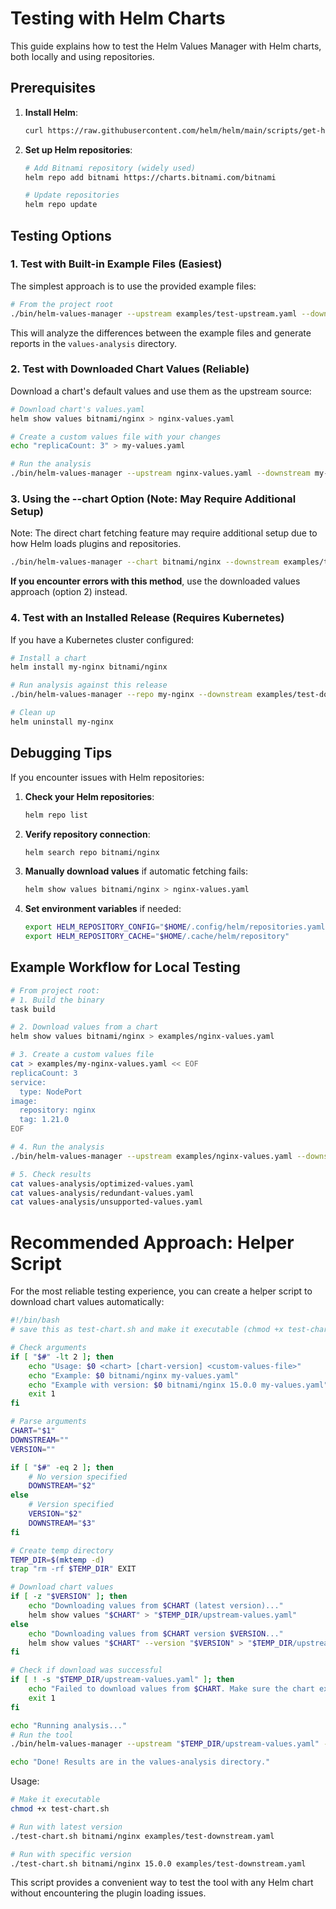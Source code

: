 # Testing with Helm Charts

This guide explains how to test the Helm Values Manager with Helm charts, both locally and using repositories.

## Prerequisites

1. **Install Helm**:
   ```bash
   curl https://raw.githubusercontent.com/helm/helm/main/scripts/get-helm-3 | bash
   ```

2. **Set up Helm repositories**:
   ```bash
   # Add Bitnami repository (widely used)
   helm repo add bitnami https://charts.bitnami.com/bitnami

   # Update repositories
   helm repo update
   ```

## Testing Options

### 1. Test with Built-in Example Files (Easiest)

The simplest approach is to use the provided example files:

```bash
# From the project root
./bin/helm-values-manager --upstream examples/test-upstream.yaml --downstream examples/test-downstream.yaml
```

This will analyze the differences between the example files and generate reports in the `values-analysis` directory.

### 2. Test with Downloaded Chart Values (Reliable)

Download a chart's default values and use them as the upstream source:

```bash
# Download chart's values.yaml
helm show values bitnami/nginx > nginx-values.yaml

# Create a custom values file with your changes
echo "replicaCount: 3" > my-values.yaml

# Run the analysis
./bin/helm-values-manager --upstream nginx-values.yaml --downstream my-values.yaml
```

### 3. Using the --chart Option (Note: May Require Additional Setup)

Note: The direct chart fetching feature may require additional setup due to how Helm loads plugins and repositories.

```bash
./bin/helm-values-manager --chart bitnami/nginx --downstream examples/test-downstream.yaml
```

**If you encounter errors with this method**, use the downloaded values approach (option 2) instead.

### 4. Test with an Installed Release (Requires Kubernetes)

If you have a Kubernetes cluster configured:

```bash
# Install a chart
helm install my-nginx bitnami/nginx

# Run analysis against this release
./bin/helm-values-manager --repo my-nginx --downstream examples/test-downstream.yaml

# Clean up
helm uninstall my-nginx
```

## Debugging Tips

If you encounter issues with Helm repositories:

1. **Check your Helm repositories**:
   ```bash
   helm repo list
   ```

2. **Verify repository connection**:
   ```bash
   helm search repo bitnami/nginx
   ```

3. **Manually download values** if automatic fetching fails:
   ```bash
   helm show values bitnami/nginx > nginx-values.yaml
   ```

4. **Set environment variables** if needed:
   ```bash
   export HELM_REPOSITORY_CONFIG="$HOME/.config/helm/repositories.yaml"
   export HELM_REPOSITORY_CACHE="$HOME/.cache/helm/repository"
   ```

## Example Workflow for Local Testing

```bash
# From project root:
# 1. Build the binary
task build

# 2. Download values from a chart
helm show values bitnami/nginx > examples/nginx-values.yaml

# 3. Create a custom values file
cat > examples/my-nginx-values.yaml << EOF
replicaCount: 3
service:
  type: NodePort
image:
  repository: nginx
  tag: 1.21.0
EOF

# 4. Run the analysis
./bin/helm-values-manager --upstream examples/nginx-values.yaml --downstream examples/my-nginx-values.yaml --optimize

# 5. Check results
cat values-analysis/optimized-values.yaml
cat values-analysis/redundant-values.yaml
cat values-analysis/unsupported-values.yaml
```

# Recommended Approach: Helper Script

For the most reliable testing experience, you can create a helper script to download chart values automatically:

```bash
#!/bin/bash
# save this as test-chart.sh and make it executable (chmod +x test-chart.sh)

# Check arguments
if [ "$#" -lt 2 ]; then
    echo "Usage: $0 <chart> [chart-version] <custom-values-file>"
    echo "Example: $0 bitnami/nginx my-values.yaml"
    echo "Example with version: $0 bitnami/nginx 15.0.0 my-values.yaml"
    exit 1
fi

# Parse arguments
CHART="$1"
DOWNSTREAM=""
VERSION=""

if [ "$#" -eq 2 ]; then
    # No version specified
    DOWNSTREAM="$2"
else
    # Version specified
    VERSION="$2"
    DOWNSTREAM="$3"
fi

# Create temp directory
TEMP_DIR=$(mktemp -d)
trap "rm -rf $TEMP_DIR" EXIT

# Download chart values
if [ -z "$VERSION" ]; then
    echo "Downloading values from $CHART (latest version)..."
    helm show values "$CHART" > "$TEMP_DIR/upstream-values.yaml"
else
    echo "Downloading values from $CHART version $VERSION..."
    helm show values "$CHART" --version "$VERSION" > "$TEMP_DIR/upstream-values.yaml"
fi

# Check if download was successful
if [ ! -s "$TEMP_DIR/upstream-values.yaml" ]; then
    echo "Failed to download values from $CHART. Make sure the chart exists and the repo is added."
    exit 1
fi

echo "Running analysis..."
# Run the tool
./bin/helm-values-manager --upstream "$TEMP_DIR/upstream-values.yaml" --downstream "$DOWNSTREAM" --optimize

echo "Done! Results are in the values-analysis directory."
```

Usage:

```bash
# Make it executable
chmod +x test-chart.sh

# Run with latest version
./test-chart.sh bitnami/nginx examples/test-downstream.yaml

# Run with specific version
./test-chart.sh bitnami/nginx 15.0.0 examples/test-downstream.yaml
```

This script provides a convenient way to test the tool with any Helm chart without encountering the plugin loading issues.
